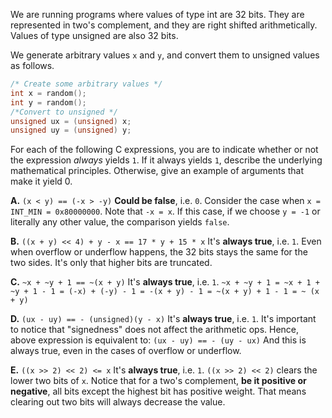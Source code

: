 We are running programs where values of type int are 32 bits. They are represented in two's complement, and they are right shifted arithmetically. Values of type unsigned are also 32 bits.

We generate arbitrary values `x` and `y`, and convert them to unsigned values as follows.

```C
/* Create some arbitrary values */
int x = random();
int y = random();
/*Convert to unsigned */
unsigned ux = (unsigned) x;
unsigned uy = (unsigned) y;
```

For each of the following C expressions, you are to indicate whether or not the expression *always* yields `1`. If it always yields `1`, describe the underlying mathematical principles. Otherwise, give an example of arguments that make it yield 0.

**A.** `(x < y) == (-x > -y)`
	**Could be false**, i.e. `0`.
	Consider the case when  `x = INT_MIN = 0x80000000`.  Note that `-x = x`. If this case, if we choose `y = -1` or literally any other value, the comparison yields `false`.

**B.** `((x + y) << 4) + y - x == 17 * y + 15 * x`
	It's **always true**, i.e. `1`.
	Even when overflow or underflow happens, the 32 bits stays the same for the two sides. It's only that higher bits are truncated.

**C.** `~x + ~y + 1 == ~(x + y)`
	It's **always true**, i.e. `1`.
	`~x + ~y + 1 = ~x + 1 + ~y + 1 - 1 = (-x) + (-y) - 1 = -(x + y) - 1 = ~(x + y) + 1 - 1 = ~ (x + y)`

**D.** `(ux - uy) == - (unsigned)(y - x)`
	It's **always true**, i.e. `1`.
	It's important to notice that "signedness" does not affect the arithmetic ops. Hence, above expression is equivalent to:
	`(ux - uy) == - (uy - ux)`
	And this is always true, even in the cases of overflow or underflow.

**E.** `((x >> 2) << 2) <= x`
	It's **always true**, i.e. `1`.
	`((x >> 2) << 2)` clears the lower two bits of `x`. Notice that for a two's complement, **be it positive or negative**, all bits except the highest bit has positive weight. That means clearing out two bits will always decrease the value.
